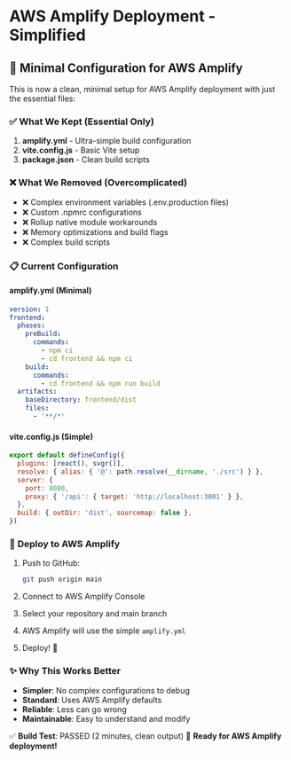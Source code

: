 # AWS Amplify Deployment - Simplified

## 🎯 **Minimal Configuration for AWS Amplify**

This is now a clean, minimal setup for AWS Amplify deployment with just the essential files:

### ✅ **What We Kept (Essential Only)**

1. **amplify.yml** - Ultra-simple build configuration
2. **vite.config.js** - Basic Vite setup
3. **package.json** - Clean build scripts

### ❌ **What We Removed (Overcomplicated)**

- ❌ Complex environment variables (.env.production files)
- ❌ Custom .npmrc configurations
- ❌ Rollup native module workarounds
- ❌ Memory optimizations and build flags
- ❌ Complex build scripts

### 📋 **Current Configuration**

#### amplify.yml (Minimal)

```yaml
version: 1
frontend:
  phases:
    preBuild:
      commands:
        - npm ci
        - cd frontend && npm ci
    build:
      commands:
        - cd frontend && npm run build
  artifacts:
    baseDirectory: frontend/dist
    files:
      - '**/*'
```

#### vite.config.js (Simple)

```javascript
export default defineConfig({
  plugins: [react(), svgr()],
  resolve: { alias: { '@': path.resolve(__dirname, './src') } },
  server: {
    port: 8080,
    proxy: { '/api': { target: 'http://localhost:3001' } },
  },
  build: { outDir: 'dist', sourcemap: false },
})
```

### 🚀 **Deploy to AWS Amplify**

1. Push to GitHub:

   ```bash
   git push origin main
   ```

2. Connect to AWS Amplify Console
3. Select your repository and main branch
4. AWS Amplify will use the simple `amplify.yml`
5. Deploy! 🎉

### ✨ **Why This Works Better**

- **Simpler**: No complex configurations to debug
- **Standard**: Uses AWS Amplify defaults
- **Reliable**: Less can go wrong
- **Maintainable**: Easy to understand and modify

✅ **Build Test**: PASSED (2 minutes, clean output)
🎯 **Ready for AWS Amplify deployment!**
